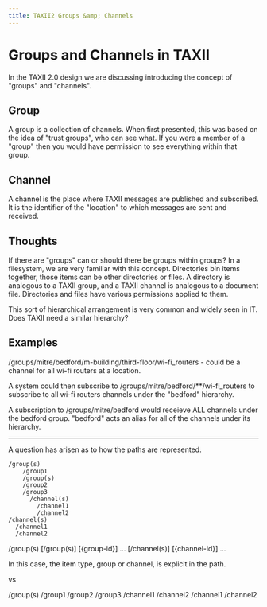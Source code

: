 ```yaml
---
title: TAXII2 Groups &amp; Channels
---
```

# Groups and Channels in TAXII

In the TAXII 2.0 design we are discussing introducing the concept of "groups" and "channels".

## Group

A group is a collection of channels. When first presented, this was based on the idea of "trust groups", who can see what.
If you were a member of a "group" then you would have permission to see everything within that group.

## Channel

A channel is the place where TAXII messages are published and subscribed. It is the identifier of the "location" to which
messages are sent and received.

## Thoughts

If there are "groups" can or should there be groups within groups? In a filesystem, we are very familiar with this concept.
Directories bin items together, those items can be other directories or files. A directory is analogous to a TAXII group, and 
a TAXII channel is analogous to a document file. Directories and files have various permissions applied to them.

This sort of hierarchical arrangement is very common and widely seen in IT. Does TAXII need a similar hierarchy?

## Examples

/groups/mitre/bedford/m-building/third-floor/wi-fi_routers - could be a channel for all wi-fi routers at a location.

A system could then subscribe to /groups/mitre/bedford/**/wi-fi_routers to subscribe to all wi-fi routers channels
under the "bedford" hierarchy.

A subscription to /groups/mitre/bedford would receieve ALL channels under the bedford group. "bedford" acts an alias
for all of the channels under its hierarchy.

---

A question has arisen as to how the paths are represented.

	/group(s)
		/group1
		/group(s)
        /group2
        /group3
          /channel(s)
            /channel1
            /channel2
    /channel(s)
      /channel1
      /channel2
        
/group(s)
   [/group(s)]
     [{group-id}] ...
   [/channel(s)]
     [{channel-id}] ...

In this case, the item type, group or channel, is explicit in the path.

vs

/group(s)
  /group1
    /group2
    /group3
      /channel1
      /channel2
    /channel1
    /channel2
  
